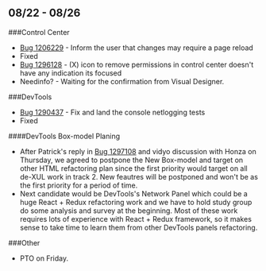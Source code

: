 ## 08/22 - 08/26

###Control Center

* [Bug 1206229](http://bugzil.la/1206229) - Inform the user that changes may require a page reload
 * Fixed
* [Bug 1296128](http://bugzil.la/1296128) - (X) icon to remove permissions in control center doesn't have any indication its focused
 * Needinfo? - Waiting for the confirmation from Visual Designer.

###DevTools

* [Bug 1290437](http://bugzil.la/1290437) - Fix and land the console netlogging tests
 * Fixed

####DevTools Box-model Planing

* After Patrick's reply in [Bug 1297108](http://bugzil.la/1297108) and vidyo discussion with Honza on Thursday, we agreed to postpone the
New Box-model and target on other HTML refactoring plan since the first priority would target on all de-XUL work in track 2. New feautres will be postponed and won't be as the first priority for a period of time.
* Next candidate would be DevTools's Network Panel which could be a huge React + Redux refactoring work and we have to hold study group do some analysis and survey at the beginning. Most of these work requires lots of experience with React + Redux framework, so it makes sense to take time to learn them from other DevTools panels refactoring. 

###Other

* PTO on Friday.
